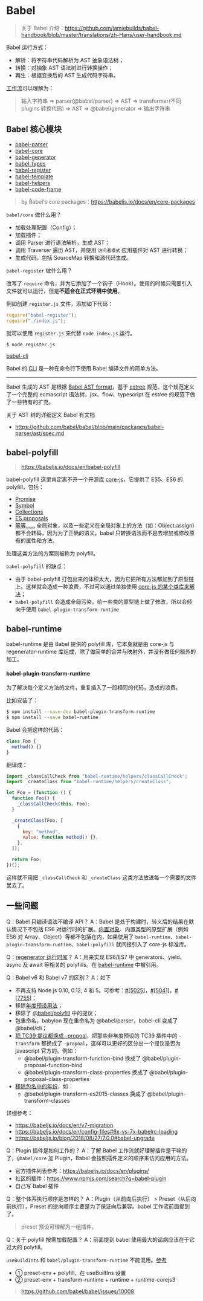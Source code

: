 # Babel

> 关于 Babel 介绍：https://github.com/jamiebuilds/babel-handbook/blob/master/translations/zh-Hans/user-handbook.md

Babel 运行方式：

- 解析：将字符串代码解析为 AST 抽象语法树；
- 转换：对抽象 AST 语法树进行转换操作；
- 再生：根据变换后的 AST 生成代码字符串。

[工作流](https://github.com/jamiebuilds/the-super-tiny-compiler)可以理解为：

> 输入字符串 => parser(@babel/parser) => AST => transformer(不同 plugins 转换代码) => AST => @babel/generator => 输出字符串

## Babel 核心模块

- [babel-parser](https://github.com/babel/babel/tree/main/packages/babel-parser)
- [babel-core](https://github.com/babel/babel/blob/main/packages/babel-core)
- [babel-generator](https://github.com/babel/babel/tree/main/packages/babel-generator)
- [babel-types](https://github.com/babel/babel/tree/main/packages/babel-types)
- [babel-register](https://github.com/babel/babel/tree/main/packages/babel-register)
- [babel-template](https://github.com/babel/babel/tree/main/packages/babel-template)
- [babel-helpers](https://github.com/babel/babel/tree/main/packages/babel-helpers)
- [babel-code-frame](https://github.com/babel/babel/tree/main/packages/babel-code-frame)

> by Babel's core packages：https://babeljs.io/docs/en/core-packages

`babel/core` 做什么用？

- 加载处理配置（Config）；
- 加载插件；
- 调用 Parser 进行语法解析，生成 AST；
- 调用 Traverser 遍历 AST，并使用 `访问者模式` 应用插件对 AST 进行转换；
- 生成代码，包括 SourceMap 转换和源代码生成。

`babel-register` 做什么用？

改写了 `require` 命令，并为它添加了一个钩子（Hook）。使用的时候只需要引入文件就可以运行，但是**不适合在正式环境中使用**。

例如创建 `register.js` 文件，添加如下代码：

```js
require("babel-register");
require("./index.js");
```

就可以使用 `register.js` 来代替 `node index.js` 运行。

```bash
$ node register.js
```

[babel-cli](https://github.com/babel/babel/tree/main/packages/babel-cli)

Babel 的 [CLI](https://github.com/jamiebuilds/babel-handbook/blob/master/translations/zh-Hans/user-handbook.md#babel-cli) 是一种在命令行下使用 Babel 编译文件的简单方法。

---

Babel 生成的 AST 是根据 [Babel AST format](https://github.com/babel/babel/blob/main/packages/babel-parser/ast/spec.md)，基于 [estree](https://github.com/estree/estree) 规范。这个规范定义了一个完整的 ecmascript 语法树，jsx、flow、typescript 在 estree 的规范下做了一些特有的扩充。

关于 AST 树的详细定义 Babel 有文档

- https://github.com/babel/babel/blob/main/packages/babel-parser/ast/spec.md

## babel-polyfill

> https://babeljs.io/docs/en/babel-polyfill

babel-polyfill 这里肯定离不开一个开源库 [core-js](https://github.com/zloirock/core-js)，它提供了 ES5、ES6 的 polyfill，包括：

- [Promise](https://github.com/zloirock/core-js#ecmascript-promise)
- [Symbol](https://github.com/zloirock/core-js#ecmascript-symbol)
- [Collections](https://github.com/zloirock/core-js#ecmascript-collections)
- [ES proposals](https://github.com/zloirock/core-js#ecmascript-proposals)
- [等等......](https://github.com/zloirock/core-js#index) 全局对象，以及一些定义在全局对象上的方法（如：Object.assign）都不会转码，因为为了正确的语义，babel 只转换语法而不是去增加或修改原有的属性和方法。

处理这类方法的方案则被称为 polyfill。

`babel-polyfill` 的缺点：

- 由于 babel-polyfill 打包出来的体积太大，因为它把所有方法都加到了原型链上。这样就会造成一种浪费，不过可以通过单独使用 [core-js 的某个类库来解决](https://github.com/zloirock/core-js/blob/master/docs/zh_CN/2019-03-19-core-js-3-babel-and-a-look-into-the-future.md#%E5%8C%85%E5%85%A5%E5%8F%A3%E5%92%8C%E6%A8%A1%E5%9D%97%E5%90%8D%E5%AD%97)；
- `babel-polyfill` 会造成全局污染，给一些类的原型链上做了修改，所以会倾向于使用 `babel-plugin-transform-runtime`

## babel-runtime

babel-runtime 是由 Babel 提供的 polyfill 库，它本身就是由 core-js 与 regenerator-runtime 库组成，除了做简单的合并与映射外，并没有做任何额外的加工。

#### babel-plugin-transform-runtime

为了解决每个定义方法的文件，重复插入了一段相同的代码，造成的浪费。

比如安装了：

```bash
$ npm install --save-dev babel-plugin-transform-runtime
$ npm install --save babel-runtime
```

Babel 会把这样的代码：

```js
class Foo {
  method() {}
}
```

翻译成：

```js
import _classCallCheck from "babel-runtime/helpers/classCallCheck";
import _createClass from "babel-runtime/helpers/createClass";

let Foo = (function () {
  function Foo() {
    _classCallCheck(this, Foo);
  }

  _createClass(Foo, [
    {
      key: "method",
      value: function method() {},
    },
  ]);

  return Foo;
})();
```

这样就不用把 `_classCallCheck` 和 `_createClass` 这类方法放进每一个需要的文件里去了。

## 一些问题

Q：Babel 只编译语法不编译 API？
A：Babel 是处于构建时，转义后的结果在默认情况下不包括 ES6 对运行时的扩展。[内置对象](https://developer.mozilla.org/zh-CN/docs/Web/JavaScript/Reference/Global_Objects)、内置类型的原型扩展（例如 ES6 对 Array、Object）等都不包括在内，如果使用了 `babel-runtime`、`babel-plugin-transform-runtime`、`babel-polyfill` 就间接引入了 core-js 标准库。

Q：[regenerator 运行时库](https://github.com/facebook/regenerator/tree/master/packages/regenerator-runtime)？
A：用来实现 ES6/ES7 中 generators、yield、async 及 await 等相关的 polyfills。在 [babel-runtime](https://github.com/babel/babel/blob/main/packages/babel-runtime-corejs3/regenerator/index.js) 中被引用。

Q：Babel v6 和 Babel v7 的区别？
A：如下

- 不再支持 Node.js 0.10, 0.12, 4 和 5。可参考：[#[5025]](https://github.com/babel/babel/pull/5025)，[#[5041]](https://github.com/babel/babel/pull/5041)，[#[7755]](https://github.com/babel/babel/pull/7755)；
- 移除[年度预设用法](https://babeljs.io/blog/2017/12/27/nearing-the-7.0-release.html#deprecated-yearly-presets-eg-babel-preset-es20xx)；
- 移除了 [@babel/polyfill](https://github.com/babel/babel/issues/8416) 中的提议；
- 包重命名，babylon 现在重命名为 @babel/parser，babel-cli 变成了 @babel/cli；
- [把 TC39 提议都换成 -propoal](http://babeljs.io/blog/2017/12/27/nearing-the-7.0-release.html#renames-proposal)，把那些非年度预设的 TC39 插件中的 `-transform` 都换成了 `-propoal`，这样可以更好的区分出一个提议是否为 javascript 官方的。例如：
  - @babel/plugin-transform-function-bind 换成了 @babel/plugin-proposal-function-bind
  - @babel/plugin-transform-class-properties 换成了 @babel/plugin-proposal-class-properties
- [移除包名中的年份](https://babeljs.io/blog/2017/12/27/nearing-the-7.0-release.html#renames-drop-the-year-from-the-plugin-name)，如：
  - @babel/plugin-transform-es2015-classes 换成了 @babel/plugin-transform-classes

详细参考：

- https://babeljs.io/docs/en/v7-migration
- https://babeljs.io/docs/en/config-files#6x-vs-7x-babelrc-loading
- https://babeljs.io/blog/2018/08/27/7.0.0#babel-upgrade

Q：Plugin 插件是如何工作的？
A：了解 Babel 工作流就好理解插件是干嘛的了，`@babel/core` 加 Plugin，Babel 会按照插件定义的顺序来访问应用的方法。

- 官方插件列表参考：https://babeljs.io/docs/en/plugins/
- 社区的插件：https://www.npmjs.com/search?q=babel-plugin
- 自己写 Babel 插件

Q：整个体系执行顺序是怎样的？
A：Plugin（从前向后执行） > Preset（从后向前执行），Preset 的逆向顺序主要是为了保证向后兼容。babel 工作流前面提到了。

> preset 预设可理解为一组插件。

Q：关于 polyfill 按需加载配置？
A：前面提到 babel 使用最大的诟病应该在于它过大的 polyfill。

`useBuildInts` 和 `babel/plugin-transform-runtime` 不能混用。[参考](https://github.com/babel/babel/issues/10271#issuecomment-528379505)

- ① preset-env + polyfill，在 useBuiltIns 设置
- ② preset-env + transform-runtime + runtime + runtime-corejs3

> https://github.com/babel/babel/issues/10008
